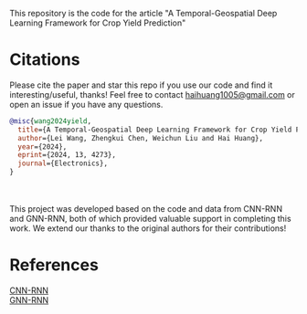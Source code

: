 This repository is the code for the article "A Temporal-Geospatial Deep Learning Framework for Crop Yield Prediction" 
# Citations
Please cite the paper and star this repo if you use our code and find it interesting/useful, thanks! Feel free to contact haihuang1005@gmail.com or open an issue if you have any questions.
```bibtex
@misc{wang2024yield,
  title={A Temporal-Geospatial Deep Learning Framework for Crop Yield Prediction},
  author={Lei Wang, Zhengkui Chen, Weichun Liu and Hai Huang},
  year={2024},
  eprint={2024, 13, 4273},
  journal={Electronics},
}
```
\
\
This project was developed based on the code and data from CNN-RNN and GNN-RNN, both of which provided valuable support in completing this work. We extend our thanks to the original authors for their contributions!
# References
[CNN-RNN](https://github.com/saeedkhaki92/CNN-RNN-Yield-Prediction)\
[GNN-RNN](https://github.com/JunwenBai/GNN-RNN?tab=readme-ov-file)
